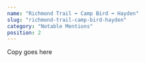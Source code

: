 ```yaml
---
name: "Richmond Trail ➡️ Camp Bird ➡️ Hayden"
slug: "richmond-trail-camp-bird-hayden"
category: "Notable Mentions"
position: 2
---
```


Copy goes here
